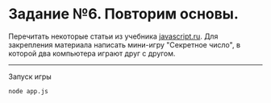 # Задание №6. Повторим основы.

Перечитать некоторые статьи из учебника [javascript.ru](https://learn.javascript.ru/). Для закрепления материала написать мини-игру "Секретное число", в которой два компьютера играют друг с другом.

---

Запуск игры

```bash
node app.js
```
